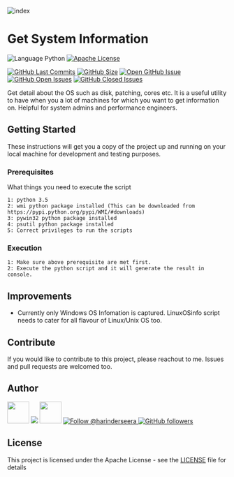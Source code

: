 ![index](https://github.com/hseera/getOSInfo/blob/main/images/SystemInfo.PNG)

# Get System Information
![Language Python](https://img.shields.io/badge/%20Language-python-blue.svg) [![Apache License](http://img.shields.io/badge/License-Apache-blue.png)](LICENSE)

[![GitHub Last Commits](https://img.shields.io/github/last-commit/hseera/get-system-information.svg)](https://github.com/hseera/get-system-information/commits/) [![GitHub Size](https://img.shields.io/github/repo-size/hseera/get-system-information.svg)](https://github.com/hseera/get-system-information/)
[![Open GitHub Issue](https://img.shields.io/badge/Open-Incident-brightgreen.svg)](https://github.com/hseera/get-system-information/issues/new/choose)
[![GitHub Open Issues](https://img.shields.io/github/issues/hseera/get-system-information?color=purple)](https://github.com/hseera/get-system-information/issues?q=is%3Aopen+is%3Aissue)
[![GitHub Closed Issues](https://img.shields.io/github/issues-closed/hseera/get-system-information?color=purple)](https://github.com/hseera/get-system-information/issues?q=is%3Aclosed+is%3Aissue)

Get detail about the OS such as disk, patching, cores etc. It is a useful utility to have when you a lot of machines for which you want to get information on. Helpful for system admins and performance engineers.

## Getting Started

These instructions will get you a copy of the project up and running on your local machine for development and testing purposes.

### Prerequisites

What things you need to execute the script

```
1: python 3.5
2: wmi python package installed (This can be downloaded from https://pypi.python.org/pypi/WMI/#downloads)
3: pywin32 python package installed
4: psutil python package installed
5: Correct privileges to run the scripts
```

### Execution

```
1: Make sure above prerequisite are met first.
2: Execute the python script and it will generate the result in console.
```

## Improvements

* Currently only Windows OS Infomation is captured. LinuxOSinfo script needs to cater for all flavour of Linux/Unix OS too. 

## Contribute

If you would like to contribute to this project, please reachout to me. Issues and pull requests are welcomed too.

## Author
[<img id="github" src="../images/github.png" width="50" a="https://github.com/hseera/">](https://github.com/hseera/)    [<img src="../images/linkedin.png" style="max-width:100%;" >](https://www.linkedin.com/in/hpseera) [<img id="twitter" src="../images/twitter.png" width="50" a="twitter.com/HarinderSeera/">](https://twitter.com/@HarinderSeera) <a href="https://twitter.com/intent/follow?screen_name=harinderseera"> <img src="https://img.shields.io/twitter/follow/harinderseera.svg?label=Follow%20@harinderseera" alt="Follow @harinderseera" /> </a>          [![GitHub followers](https://img.shields.io/github/followers/hseera.svg?style=social&label=Follow&maxAge=2592000)](https://github.com/hseera?tab=followers)

## License

This project is licensed under the Apache License - see the [LICENSE](LICENSE) file for details

